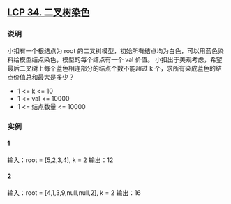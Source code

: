 ## [LCP 34. 二叉树染色](https://leetcode-cn.com/problems/er-cha-shu-ran-se-UGC/)

### 说明
小扣有一个根结点为 root 的二叉树模型，初始所有结点均为白色，可以用蓝色染料给模型结点染色，模型的每个结点有一个 val 价值。
小扣出于美观考虑，希望最后二叉树上每个蓝色相连部分的结点个数不能超过 k 个，求所有染成蓝色的结点价值总和最大是多少？

* 1 <= k <= 10
* 1 <= val <= 10000
* 1 <= 结点数量 <= 10000

### 实例
#### 1
输入：root = [5,2,3,4], k = 2
输出：12

#### 2
输入：root = [4,1,3,9,null,null,2], k = 2
输出：16